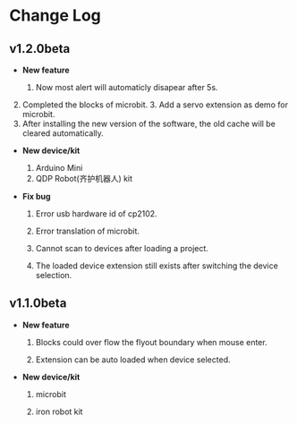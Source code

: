 # Change Log

## v1.2.0beta

- **New feature**

	1. Now most alert will automaticly disapear after 5s.
2. Completed the blocks of microbit.
	3. Add a servo extension as demo for microbit.
4. After installing the new version of the software, the old cache will be cleared automatically.
	
- **New  device/kit**

	1. Arduino Mini
	2. QDP Robot(齐护机器人) kit
	
- **Fix bug**

	1. Error usb hardware id of cp2102.

	2. Error translation of microbit.
	3. Cannot scan to devices after loading a project.
	4.  The loaded device extension still exists after switching the device selection.

## v1.1.0beta

- **New feature**

	1. Blocks could over flow the flyout boundary when mouse enter.

	2. Extension can be auto loaded when device selected.

- **New device/kit**

	1. microbit

	2. iron robot kit

